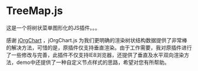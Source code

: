 # TreeMap.js
这是一个将树状菜单图形化的JS插件。。。

感谢 [jOrgChart](https://github.com/wesnolte/jOrgChart) ，jOrgChart.js 为我们更明确的渲染树状结构数据提供了非常棒的解决方法，可惜的是，原插件仅支持垂直渲染。由于工作需要，我对原插件进行了一些修改与完善，此插件不仅支持IE8浏览器，还提供了垂直及水平双向渲染方法，demo中还提供了一种自定义节点样式的思路，希望对您有所帮助。

